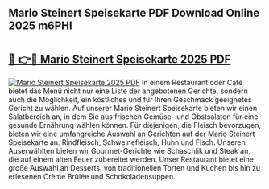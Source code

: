 ## Mario Steinert Speisekarte PDF Download Online 2025 m6PHl

# <h2><a href="http://gccceg.nevu.top/?p=Mario+Steinert+Speisekarte">🔗 👉🔴 Mario Steinert Speisekarte 2025 PDF</a></h2>

[![Mario Steinert Speisekarte 2025 PDF](https://i.imgur.com/dBaPXMq.png)](http://gccceg.nevu.top/?p=Mario+Steinert+Speisekarte)
In einem Restaurant oder Café bietet das Menü nicht nur eine Liste der angebotenen Gerichte, sondern auch die Möglichkeit, ein köstliches und für Ihren Geschmack geeignetes Gericht zu wählen. Auf unserer Mario Steinert Speisekarte bieten wir einen Salatbereich an, in dem Sie aus frischen Gemüse- und Obstsalaten für eine gesunde Ernährung wählen können. Für diejenigen, die Fleisch bevorzugen, bieten wir eine umfangreiche Auswahl an Gerichten auf der Mario Steinert Speisekarte an: Rindfleisch, Schweinefleisch, Huhn und Fisch. Unseren Auserwählten bieten wir Gourmet-Gerichte wie Schaschlik und Steak an, die auf einem alten Feuer zubereitet werden. Unser Restaurant bietet eine große Auswahl an Desserts, von traditionellen Torten und Kuchen bis hin zu erlesenen Crème Brûlée und Schokoladensuppen.
